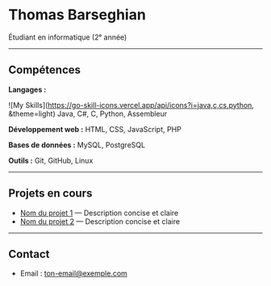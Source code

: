 # Thomas Barseghian

Étudiant en informatique (2ᵉ année)  

---

## Compétences

**Langages :** 

![My Skills](https://go-skill-icons.vercel.app/api/icons?i=java,c,cs,python, &theme=light)
Java, C#, C, Python, Assembleur

**Développement web :** 
HTML, CSS, JavaScript, PHP

**Bases de données :**
MySQL, PostgreSQL  

**Outils :**
Git, GitHub, Linux  

---

## Projets en cours

- [Nom du projet 1](lien_vers_projet) — Description concise et claire  
- [Nom du projet 2](lien_vers_projet) — Description concise et claire  

---

## Contact

- Email : ton-email@exemple.com  
